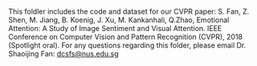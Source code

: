 This foldler includes the code and dataset for our CVPR paper: S. Fan, Z. Shen, M. Jiang, B. Koenig, J. Xu, M. Kankanhali, Q.Zhao, Emotional Attention: A Study of Image Sentiment and Visual Attention. IEEE Conference on Computer Vision and Pattern Recognition (CVPR), 2018 (Spotlight oral). 
For any questions regarding this folder, please email Dr. Shaoijing Fan: dcsfs@nus.edu.sg
